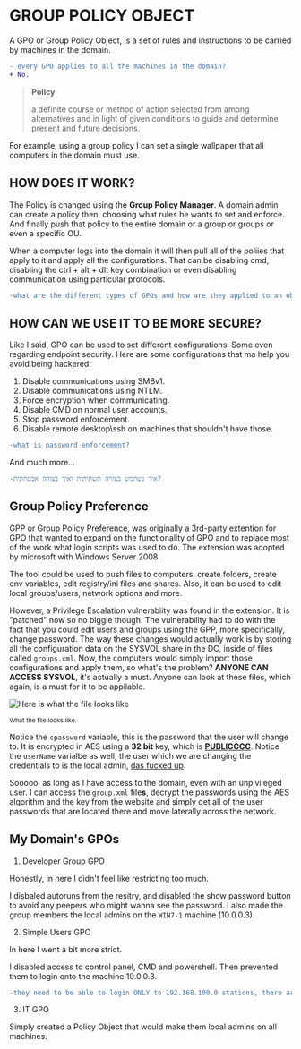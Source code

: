 # GROUP POLICY OBJECT

A GPO or Group Policy Object, is a set of rules and instructions to be carried by machines in the domain.
```diff
- every GPO applies to all the machines in the domain?
+ No.
```
> **Policy**
>
> a definite course or method of action selected from among alternatives and in light of given conditions to guide and determine present and future decisions.

For example, using a group policy I can set a single wallpaper that all computers in the domain must use.

## HOW DOES IT WORK?

The Policy is changed using the **Group Policy Manager**. A domain admin can create a policy then, choosing what rules he wants to set and enforce. And finally push that policy to the entire domain or a group or groups or even a specific OU.

When a computer logs into the domain it will then pull all of the poliies that apply to it and apply all the configurations. That can be disabling cmd, disabling the ctrl + alt + dlt key combination or even disabling communication using particular protocols.
```diff
-what are the different types of GPOs and how are they applied to an object?
```
## HOW CAN WE USE IT TO BE MORE SECURE?

Like I said, GPO can be used to set different configurations. Some even regarding endpoint security. Here are some configurations that ma help you avoid being hackered:

1. Disable communications using SMBv1.
2. Disable communications using NTLM.
3. Force encryption when communicating.
4. Disable CMD on normal user accounts.
5. Stop password enforcement.
6. Disable remote desktop\ssh on machines that shouldn't have those.
```diff
-what is password enforcement?
```
And much more...
```diff
-איך נשתמש בצורה תשתיתית ואיך בצורה אבטחתית?
```
## Group Policy Preference

GPP or Group Policy Preference, was originally a 3rd-party extention for GPO that wanted to expand on the functionality of GPO and to replace most of the work what login scripts was used to do. The extension was adopted by microsoft with Windows Server 2008.

The tool could be used to push files to computers, create folders, create env variables, edit registry/ini files and shares. Also, it can be used to edit local groups/users, network options and more.

However, a Privilege Escalation vulnerabiity was found in the extension. It is "patched" now so no biggie though. The vulnerability had to do with the fact that you could edit users and groups using the GPP, more specifically, change password. The way these changes would actually work is by storing all the configuration data on the SYSVOL share in the DC, inside of files called `groups.xml`. Now, the computers would simply import those configurations and apply them, so what's the problem? **ANYONE CAN ACCESS SYSVOL**, it's actually a must. Anyone can look at these files, which again, is a must for it to be appilable.

![Here is what the file looks like](https://assets-global.website-files.com/601959b8cde20c101809c86a/603e5d033489813b8f15268d_groups_xml_content.jpeg)
<p style="font-size:11px">What the file looks like.</p>

Notice the `cpassword` variable, this is the password that the user will change to. It is encrypted in AES using a **32 bit** key, which is [**PUBLICCCC**](https://learn.microsoft.com/en-us/openspecs/windows_protocols/ms-gppref/2c15cbf0-f086-4c74-8b70-1f2fa45dd4be?redirectedfrom=MSDN). Notice the `userName` varialbe as well, the user which we are changing the credentials to is the local admin, [das fucked up](https://www.youtube.com/watch?v=CuycuV0E4KU&ab_channel=ZachMemes).

Sooooo, as long as I have access to the domain, even with an unpivileged user. I can access the `group.xml` file**s**, decrypt the passwords using the AES algorithm and the key from the website and simply get all of the user passwords that are located there and move laterally across the network.

## My Domain's GPOs

1. Developer Group GPO
   
Honestly, in here I didn't feel like restricting too much.

I disbaled autoruns from the resitry, and disabled the show password button to avoid any peepers who might wanna see the password.
I also made the group members the local admins on the `WIN7-1` machine (10.0.0.3).

2. Simple Users GPO

In here I went a bit more strict.

I disabled access to control panel, CMD and powershell.
Then prevented them to login onto the machine 10.0.0.3.
```diff
-they need to be able to login ONLY to 192.168.100.0 stations, there are more machines in the domain they should not be able to login to
```
3. IT GPO

Simply created a Policy Object that would make them local admins on all machines.
